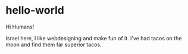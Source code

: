 # hello-world

Hi Humans!

Israel here, I like webdesigning and make fun of it.
I've had tacos on the moon and find them far superior tacos.
